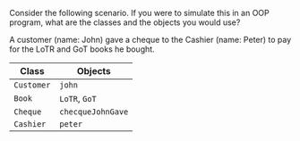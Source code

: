 <panel header="{{ icon_Q }} Identify Classes and Objects">
<question>

Consider the following scenario. If you were to simulate this in an OOP program, what are the classes and the objects you would use?

<box>
  
A customer (name: John) gave a cheque to the Cashier (name: Peter) to pay for the LoTR and GoT books he bought.

</box>

<div slot="answer">

Class      | Objects
---------- | -------
`Customer` | `john`
`Book`     | `LoTR`, `GoT`
`Cheque`   | `checqueJohnGave`
`Cashier`  | `peter`

</div>

</question>
</panel>
